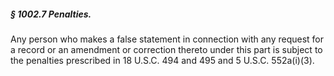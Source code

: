 ##### § 1002.7 Penalties. #####

Any person who makes a false statement in connection with any request for a record or an amendment or correction thereto under this part is subject to the penalties prescribed in 18 U.S.C. 494 and 495 and 5 U.S.C. 552a(i)(3).